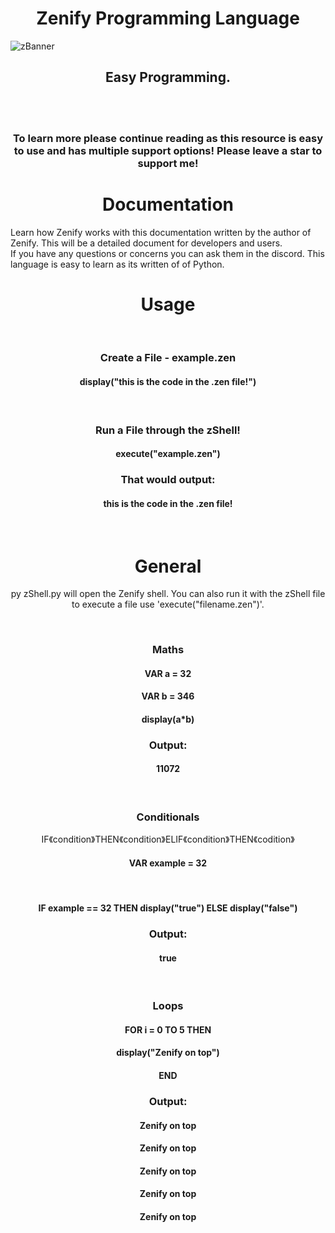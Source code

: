 <h1 align="center"> Zenify Programming Language</h1>

![zBanner](https://user-images.githubusercontent.com/71977559/225432519-5c659a9b-1c4c-474e-9704-9c3956a39a56.png)

<h2 align="center">Easy Programming.</h2>
<br>
<br>
<h3 align="center">To learn more please continue reading as this resource is easy to use and has multiple support options! Please leave a star to support me!</h3>
<h1 align="center">Documentation</h1>
Learn how Zenify works with this documentation written by the author of Zenify. This will be a detailed document for developers and users.<br>If you have any questions or concerns you can ask them in the discord. This language is easy to learn as its written of of Python.
<br>
<h1 align="center">Usage</h1>
<br>
<h3 align="center">Create a File - example.zen</h3>
<h4 align="center">display("this is the code in the .zen file!")</h4>
<br align="center">
<h3 align="center">Run a File through the zShell!</h3>
<h4 align="center">execute("example.zen")</h4>
<h3 align="center">That would output:</h3>
<h4 align="center">this is the code in the .zen file!</h4>
<br>
<h1 align="center">General</h1>
<p align="center">py zShell.py will open the Zenify shell. You can also run it with the zShell file to execute a file use 'execute("filename.zen")'.</p>
<br>
<h3 align="center">Maths</h3>
<h4 align="center">VAR a = 32</h4>
<h4 align="center">VAR b = 346</h4>
<h4 align="center">display(a*b)</h4>

<h3 align="center">Output:</h3>
<h4 align="center">11072</h4>
<br>
<h3 align="center">Conditionals</h3>
<p align="center">IF《condition》THEN《condition》ELIF《condition》THEN《codition》</p>
<h4 align="center">VAR example = 32</h4>
<br>
<h4 align="center">IF example == 32 THEN display("true") ELSE display("false")</h4>
<h3 align="center">Output:</h3>
<h4 align="center">true</h4>
<br>
<h3 align="center">Loops</h3>
<h4 align="center">FOR i = 0 TO 5 THEN</h4>
<h4 align="center">  display("Zenify on top")</h4>
<h4 align="center">END</h4>
<h3 align="center">Output:</h3>
<h4 align="center">Zenify on top</h4>
<h4 align="center">Zenify on top</h4>
<h4 align="center">Zenify on top</h4>
<h4 align="center">Zenify on top</h4>
<h4 align="center">Zenify on top</h4>
